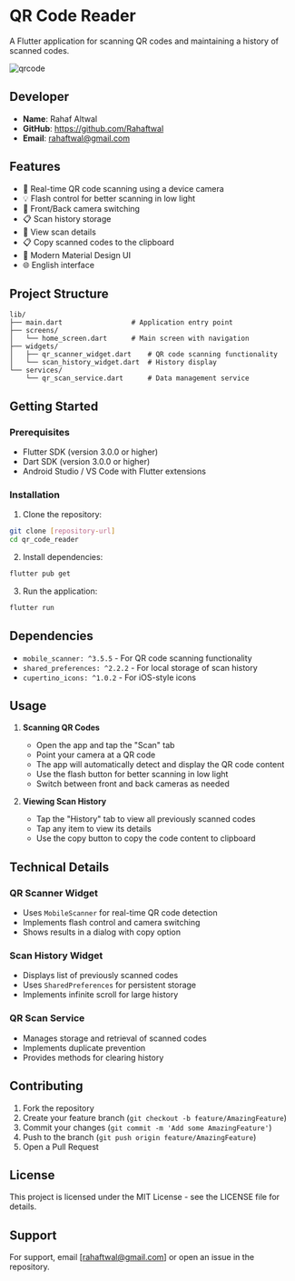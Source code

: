 # QR Code Reader
A Flutter application for scanning QR codes and maintaining a history of scanned codes.

![qrcode](https://github.com/user-attachments/assets/57da2c58-bc1d-471b-83a9-21c6b0dd2e27)

## Developer
- **Name**: Rahaf Altwal
- **GitHub**: https://github.com/Rahaftwal
- **Email**: rahaftwal@gmail.com

## Features

- 📱 Real-time QR code scanning using a device camera
- 💡 Flash control for better scanning in low light
- 🔄 Front/Back camera switching
- 📋 Scan history storage
- 📝 View scan details
- 📋 Copy scanned codes to the clipboard
- 🎨 Modern Material Design UI
- 🌐 English interface

## Project Structure

```
lib/
├── main.dart                 # Application entry point
├── screens/
│   └── home_screen.dart      # Main screen with navigation
├── widgets/
│   ├── qr_scanner_widget.dart    # QR code scanning functionality
│   └── scan_history_widget.dart  # History display
└── services/
    └── qr_scan_service.dart      # Data management service
```

## Getting Started

### Prerequisites

- Flutter SDK (version 3.0.0 or higher)
- Dart SDK (version 3.0.0 or higher)
- Android Studio / VS Code with Flutter extensions

### Installation

1. Clone the repository:
```bash
git clone [repository-url]
cd qr_code_reader
```

2. Install dependencies:
```bash
flutter pub get
```

3. Run the application:
```bash
flutter run
```

## Dependencies

- `mobile_scanner: ^3.5.5` - For QR code scanning functionality
- `shared_preferences: ^2.2.2` - For local storage of scan history
- `cupertino_icons: ^1.0.2` - For iOS-style icons

## Usage

1. **Scanning QR Codes**
   - Open the app and tap the "Scan" tab
   - Point your camera at a QR code
   - The app will automatically detect and display the QR code content
   - Use the flash button for better scanning in low light
   - Switch between front and back cameras as needed

2. **Viewing Scan History**
   - Tap the "History" tab to view all previously scanned codes
   - Tap any item to view its details
   - Use the copy button to copy the code content to clipboard

## Technical Details

### QR Scanner Widget
- Uses `MobileScanner` for real-time QR code detection
- Implements flash control and camera switching
- Shows results in a dialog with copy option

### Scan History Widget
- Displays list of previously scanned codes
- Uses `SharedPreferences` for persistent storage
- Implements infinite scroll for large history

### QR Scan Service
- Manages storage and retrieval of scanned codes
- Implements duplicate prevention
- Provides methods for clearing history

## Contributing

1. Fork the repository
2. Create your feature branch (`git checkout -b feature/AmazingFeature`)
3. Commit your changes (`git commit -m 'Add some AmazingFeature'`)
4. Push to the branch (`git push origin feature/AmazingFeature`)
5. Open a Pull Request

## License

This project is licensed under the MIT License - see the LICENSE file for details.

## Support

For support, email [rahaftwal@gmail.com] or open an issue in the repository.

